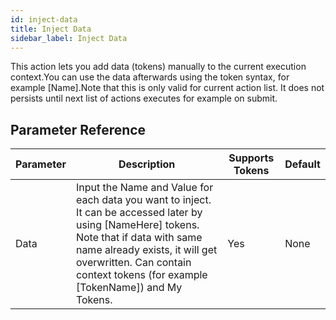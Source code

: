 ```yaml
---
id: inject-data
title: Inject Data
sidebar_label: Inject Data
---
```



This action lets you add data (tokens) manually to the current execution context.You can use the data afterwards using the token syntax, for example [Name].Note that this is only valid for current action list. It does not persists until next list of actions executes for example on submit.

## Parameter Reference
| Parameter | Description | Supports Tokens | Default |
| -- | -- | -- | -- |
| Data | Input the Name and Value for each data you want to inject. It can be accessed later by using [NameHere] tokens. Note that if data with same name already exists, it will get overwritten. Can contain context tokens (for example [TokenName]) and My Tokens. | Yes | None |
